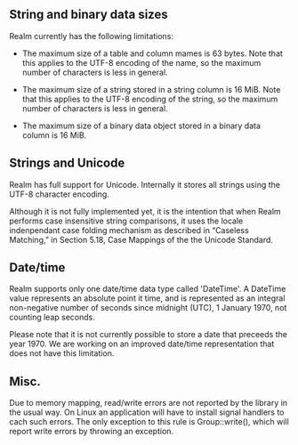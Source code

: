 String and binary data sizes
----------------------------

Realm currently has the following limitations:

- The maximum size of a table and column mames is 63 bytes. Note that this
  applies to the UTF-8 encoding of the name, so the maximum number of characters
  is less in general.

- The maximum size of a string stored in a string column is 16 MiB. Note
  that this applies to the UTF-8 encoding of the string, so the maximum number
  of characters is less in general.

- The maximum size of a binary data object stored in a binary data column is 16
  MiB.



Strings and Unicode
-------------------

Realm has full support for Unicode. Internally it stores all strings using the
UTF-8 character encoding.

Although it is not fully implemented yet, it is the intention that when Realm
performs case insensitive string comparisons, it uses the locale indenpendant
case folding mechanism as described in “Caseless Matching,” in Section 5.18,
Case Mappings of the the Unicode Standard.



Date/time
---------

Realm supports only one date/time data type called 'DateTime'. A DateTime
value represents an absolute point it time, and is represented as an integral
non-negative number of seconds since midnight (UTC), 1 January 1970, not
counting leap seconds.

Please note that it is not currently possible to store a date that preceeds the
year 1970. We are working on an improved date/time representation that does not
have this limitation.



Misc.
-----

Due to memory mapping, read/write errors are not reported by the library in the
usual way. On Linux an application will have to install signal handlers to cach
such errors. The only exception to this rule is Group::write(), which will
report write errors by throwing an exception.
